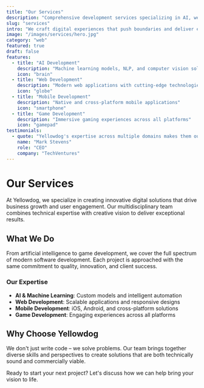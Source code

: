 ```yaml
---
title: "Our Services"
description: "Comprehensive development services specializing in AI, web, mobile, and game development solutions"
slug: "services"
intro: "We craft digital experiences that push boundaries and deliver exceptional results"
image: "/images/services/hero.jpg"
category: "web"
featured: true
draft: false
features:
  - title: "AI Development"
    description: "Machine learning models, NLP, and computer vision solutions"
    icon: "brain"
  - title: "Web Development"
    description: "Modern web applications with cutting-edge technologies"
    icon: "globe"
  - title: "Mobile Development"
    description: "Native and cross-platform mobile applications"
    icon: "smartphone"
  - title: "Game Development"
    description: "Immersive gaming experiences across all platforms"
    icon: "gamepad"
testimonials:
  - quote: "Yellowdog's expertise across multiple domains makes them our go-to development partner"
    name: "Mark Stevens"
    role: "CEO"
    company: "TechVentures"
---
```


# Our Services

At Yellowdog, we specialize in creating innovative digital solutions that drive business growth and user engagement. Our multidisciplinary team combines technical expertise with creative vision to deliver exceptional results.

## What We Do

From artificial intelligence to game development, we cover the full spectrum of modern software development. Each project is approached with the same commitment to quality, innovation, and client success.

### Our Expertise

- **AI & Machine Learning**: Custom models and intelligent automation
- **Web Development**: Scalable applications and responsive designs  
- **Mobile Development**: iOS, Android, and cross-platform solutions
- **Game Development**: Engaging experiences across all platforms

## Why Choose Yellowdog

We don't just write code – we solve problems. Our team brings together diverse skills and perspectives to create solutions that are both technically sound and commercially viable.

Ready to start your next project? Let's discuss how we can help bring your vision to life.